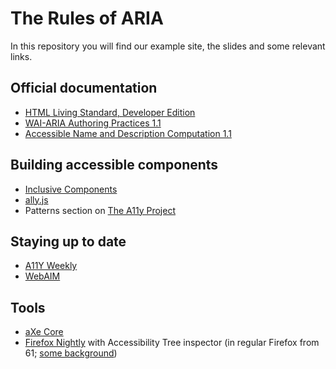 # The Rules of ARIA

In this repository you will find our example site, the slides 
and some relevant links. 

## Official documentation

* [HTML Living Standard, Developer Edition](https://developer.whatwg.org)
* [WAI-ARIA Authoring Practices 1.1](https://www.w3.org/TR/wai-aria-practices-1.1/)
* [Accessible Name and Description Computation 1.1](https://www.w3.org/TR/accname-1.1/)

## Building accessible components

* [Inclusive Components](//inclusive-components.design)
* [ally.js](//allyjs.io)
* Patterns section on [The A11y Project](https://a11yproject.com)

## Staying up to date

* [A11Y Weekly](//a11yweekly.com)
* [WebAIM](https://webaim.org)

## Tools

* [aXe Core](https://axe-core.org)
* [Firefox Nightly](https://www.mozilla.org/en-US/firefox/channel/desktop/#nightly) with Accessibility Tree inspector (in regular Firefox from 61; [some background](https://www.marcozehe.de/2018/04/11/introducing-the-accessibility-inspector-in-the-firefox-developer-tools/))